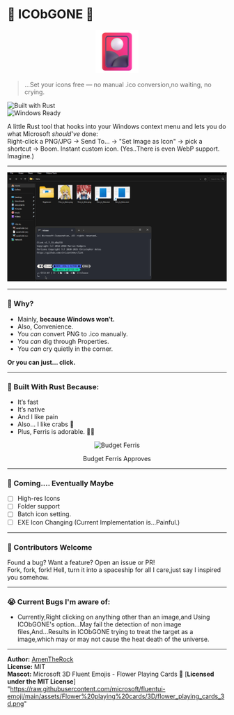 # 🎴 ICObGONE 🎴

<p align="center">
  <img src="https://raw.githubusercontent.com/microsoft/fluentui-emoji/main/assets/Flower%20playing%20cards/3D/flower_playing_cards_3d.png" width="100" alt="ICObGONE Logo">
</p>

> ...Set your icons free — no manual .ico conversion,no waiting, no crying.

![Built with Rust](https://img.shields.io/badge/Built_with-Rust-orange?logo=rust)  
![Windows Ready](https://img.shields.io/badge/Windows-11+-0078D6?logo=windows)

A little Rust tool that hooks into your Windows context menu and lets you do what Microsoft *should’ve* done:  
Right-click a PNG/JPG → Send To... → "Set Image as Icon" → pick a shortcut → Boom. Instant custom icon.
(Yes..There is even WebP support. Imagine.)

---

<p align="center">
  <img src="https://github.com/AmenTheRock/ICObGONE/blob/main/demo.gif" alt="Demo GIF">
</p>

---

### 🤨 Why?

- Mainly, **because Windows won’t.**  
- Also, Convenience.  
- You *can* convert PNG to .ico manually.
- You *can* dig through Properties.
- You *can* cry quietly in the corner.

**Or you can just... click.**

---

### 🦀 Built With Rust Because:
- It’s fast  
- It’s native  
- And I like pain  
- Also... I like crabs 🦀
- Plus, Ferris is adorable. 🦀🦀
<p align="center">
  <img src="https://media.githubusercontent.com/media/microsoft/fluentui-emoji-animated/refs/heads/main/assets/Crab/animated/crab_animated.png" width="100" alt="Budget Ferris">
</p>
<p align="center"> Budget Ferris Approves </p>

---

### 🌟 Coming.... Eventually Maybe
- [ ] High-res Icons
- [ ] Folder support
- [ ] Batch icon setting.  
- [ ] EXE Icon Changing (Current Implementation is...Painful.)
---

### 👥 Contributors Welcome
Found a bug? Want a feature? Open an issue or PR!  
Fork, fork, fork! Hell, turn it into a spaceship for all I care,just say I inspired you somehow.

---

### 😭 Current Bugs I'm aware of:
- Currently,Right clicking on anything other than an image,and Using ICObGONE's option...May fail the detection of non image files,And...Results in ICObGONE trying to treat the target as a image,which may or may not cause the heat death of the universe.

---
**Author:** [AmenTheRock](https://github.com/AmenTheRock)  
**License:** MIT  
**Mascot:** Microsoft 3D Fluent Emojis - Flower Playing Cards 🎴 [**Licensed under the MIT License**]
"https://raw.githubusercontent.com/microsoft/fluentui-emoji/main/assets/Flower%20playing%20cards/3D/flower_playing_cards_3d.png"
